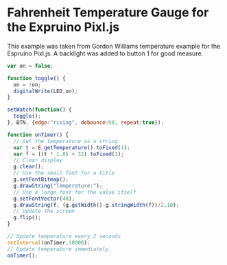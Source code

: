 # Fahrenheit Temperature Gauge for the Expruino Pixl.js

This example was taken from Gordon Williams temperature example for the Espruino Pixl.js. A backlight was added to button 1 for good measure.

```javascript
var on = false;

function toggle() {
  on = !on;
  digitalWrite(LED,on);
}

setWatch(function() {
  toggle();
}, BTN, {edge:"rising", debounce:50, repeat:true});

function onTimer() {
  // Get the temperature as a string
  var t = E.getTemperature().toFixed(1);
  var f = ((t * 1.8) + 32).toFixed(1);
  // Clear display
  g.clear();
  // Use the small font for a title
  g.setFontBitmap();
  g.drawString("Temperature:");
  // Use a large font for the value itself
  g.setFontVector(40);
  g.drawString(f, (g.getWidth()-g.stringWidth(f))/2,10);
  // Update the screen
  g.flip();
}

// Update temperature every 2 seconds
setInterval(onTimer,10000);
// Update temperature immediately
onTimer();
```